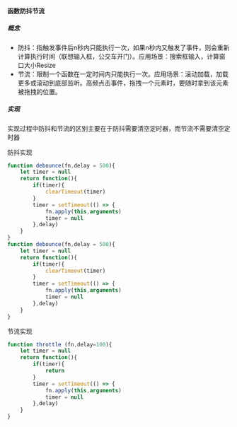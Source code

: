 <!--
 * @Author: Martin
 * @Date: 2021-03-02 17:18:20
 * @LastEditTime: 2021-04-08 20:37:34
 * @FilePath: \6.HandWrite\防抖节流.md
-->
#### 函数防抖节流	

##### 概念

- 防抖：指触发事件后n秒内只能执行一次，如果n秒内又触发了事件，则会重新计算执行时间（联想输入框，公交车开门）。应用场景：搜索框输入，计算窗口大小Resize
- 节流：限制一个函数在一定时间内只能执行一次。应用场景：滚动加载，加载更多或滚动到底部监听。高频点击事件，拖拽一个元素时，要随时拿到该元素被拖拽的位置。



##### 实现

实现过程中防抖和节流的区别主要在于防抖需要清空定时器，而节流不需要清空定时器

防抖实现

```js
function debounce(fn,delay = 500){
    let timer = null
    return function(){
        if(timer){
            clearTimeout(timer)
        }
        timer = setTimeout(() => {
            fn.apply(this,arguments)
            timer = null
        },delay)    
    }
}
function debounce(fn,delay = 500){
    let timer = null
    return function(){
        if(timer){
            clearTimeout(timer)
        }
        timer = setTimeout(() => {
            fn.apply(this,arguments)
            timer = null
        },delay)
    }
}
```



节流实现

```js
function throttle (fn,delay=100){
    let timer = null
    return function(){
        if(timer){
            return
        }
        timer = setTimeout(() => {
            fn.apply(this,arguments)
            timer = null
        },delay)
    }
}
```

